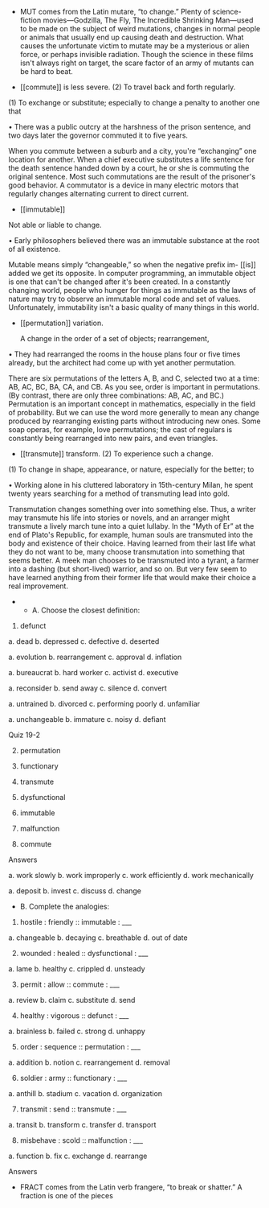 - MUT  comes  from  the  Latin  mutare,  “to  change.”  Plenty  of  science-fiction  movies—Godzilla,  The
Fly, The Incredible Shrinking Man—used to be made on the subject of weird mutations, changes in
normal  people  or  animals  that  usually  end  up  causing  death  and  destruction.  What  causes  the
unfortunate  victim  to  mutate  may  be  a  mysterious  or  alien  force,  or  perhaps  invisible  radiation.
Though the science in these films isn't always right on target, the scare factor of an army of mutants
can be hard to beat.

- [[commute]] 
is less severe. (2) To travel back and forth regularly. 

 (1) To exchange or substitute; especially to change a penalty to another one that

• There was a public outcry at the harshness of the prison sentence, and two days later the governor
commuted it to five years. 

When you commute between a suburb and a city, you're “exchanging” one location for another. When
a chief executive substitutes a life sentence for the death sentence handed down by a court, he or she
is  commuting  the  original  sentence.  Most  such  commutations  are  the  result  of  the  prisoner's  good
behavior. A commutator is a device in many electric motors that regularly changes alternating current
to direct current.

- [[immutable]] 

 Not able or liable to change. 

• Early philosophers believed there was an immutable substance at the root of all existence. 

Mutable means simply “changeable,” so when the negative prefix im- [[is]] added we get its opposite. In
computer programming, an immutable object is one that can't be changed after it's been created. In a
constantly changing world, people who hunger for things as immutable as the laws of nature may try
to  observe  an  immutable  moral  code  and  set  of  values.  Unfortunately,  immutability  isn't  a  basic
quality of many things in this world.

- [[permutation]] 
variation. 

  A  change  in  the  order  of  a  set  of  objects;  rearrangement,

• They had rearranged the rooms in the house plans four or five times already, but the architect had
come up with yet another permutation. 

There are six permutations of the letters A, B, and C, selected two at a time: AB, AC, BC, BA, CA,
and  CB.  As  you  see,  order  is  important  in  permutations.  (By  contrast,  there  are  only  three
combinations: AB, AC, and BC.) Permutation is an important concept in mathematics, especially in
the  field  of  probability.  But  we  can  use  the  word  more  generally  to  mean  any  change  produced  by
rearranging  existing  parts  without  introducing  new  ones.  Some  soap  operas,  for  example,  love
permutations; the cast of regulars is constantly being rearranged into new pairs, and even triangles.

- [[transmute]] 
transform. (2) To experience such a change. 

 (1) To change in shape, appearance, or nature, especially for the better; to

• Working alone in his cluttered laboratory in 15th-century Milan, he spent twenty years searching for
a method of transmuting lead into gold. 

Transmutation changes something over into something else. Thus, a writer may transmute his life into
stories  or  novels,  and  an  arranger  might  transmute  a  lively  march  tune  into  a  quiet  lullaby.  In  the
“Myth of Er” at the end of Plato's Republic, for example, human souls are transmuted into the body
and existence of their choice. Having learned from their last life what they do not want to be, many
choose transmutation into something that seems better. A meek man chooses to be transmuted into a
tyrant, a farmer into a dashing (but short-lived) warrior, and so on. But very few seem to have learned
anything from their former life that would make their choice a real improvement.

- - A. Choose the closest definition:
1. defunct

a. dead b. depressed c. defective d. deserted

a. evolution b. rearrangement c. approval d. inflation

a. bureaucrat b. hard worker c. activist d. executive

a. reconsider b. send away c. silence d. convert

a. untrained b. divorced c. performing poorly d. unfamiliar

a. unchangeable b. immature c. noisy d. defiant

Quiz 19-2

2. permutation

3. functionary

4. transmute

5. dysfunctional

6. immutable

7. malfunction

8. commute

Answers

a. work slowly b. work improperly c. work efficiently d. work mechanically

a. deposit b. invest c. discuss d. change

- B. Complete the analogies:
1. hostile : friendly :: immutable : ___

a. changeable b. decaying c. breathable d. out of date

2. wounded : healed :: dysfunctional : ___

a. lame b. healthy c. crippled d. unsteady

3. permit : allow :: commute : ___

a. review b. claim c. substitute d. send

4. healthy : vigorous :: defunct : ___

a. brainless b. failed c. strong d. unhappy

5. order : sequence :: permutation : ___

a. addition b. notion c. rearrangement d. removal

6. soldier : army :: functionary : ___

a. anthill b. stadium c. vacation d. organization

7. transmit : send :: transmute : ___

a. transit b. transform c. transfer d. transport

8. misbehave : scold :: malfunction : ___

a. function b. fix c. exchange d. rearrange

Answers

- FRACT comes from the Latin verb frangere, “to break or shatter.” A fraction is one of the pieces
